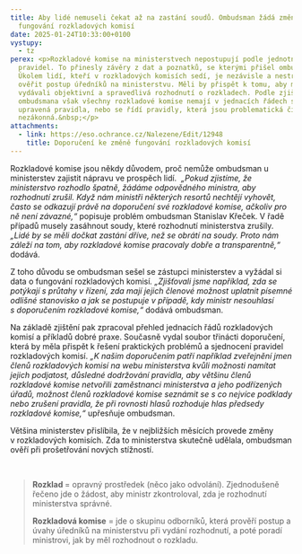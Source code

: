 ```yaml
---
title: Aby lidé nemuseli čekat až na zastání soudů. Ombudsman žádá změny ve
  fungování rozkladových komisí
date: 2025-01-24T10:33:00+0100
vystupy:
  - tz
perex: <p>Rozkladové komise na ministerstvech nepostupují podle jednotných
  pravidel. To přinesly závěry z dat a poznatků, se kterými přišel ombudsman.
  Úkolem lidí, kteří v rozkladových komisích sedí, je nezávisle a nestranně
  ověřit postup úředníků na ministerstvu. Měli by přispět k tomu, aby ministři
  vydávali objektivní a spravedlivá rozhodnutí o rozkladech. Podle zjištění
  ombudsmana však všechny rozkladové komise nemají v jednacích řádech správně
  upravená pravidla, nebo se řídí pravidly, která jsou problematická či dokonce
  nezákonná.&nbsp;</p>
attachments:
  - link: https://eso.ochrance.cz/Nalezene/Edit/12948
    title: Doporučení ke změně fungování rozkladových komisí
---
```

<p>Rozkladové komise jsou někdy důvodem, proč nemůže ombudsman u ministerstev zajistit nápravu ve prospěch lidí.&nbsp;<i> „Pokud zjistíme, že ministerstvo rozhodlo špatně, žádáme odpovědného ministra, aby rozhodnutí zrušil. Když nám ministři některých resortů nechtějí vyhovět, často se odkazují právě na doporučení své rozkladové komise, ačkoliv pro ně není závazné,“</i> popisuje problém ombudsman Stanislav Křeček. V&nbsp;řadě případů musely zasáhnout soudy, které rozhodnutí ministerstva zrušily. <i>„Lidé by se měli dočkat zastání dříve, než se obrátí na soudy. Proto nám záleží na tom, aby rozkladové komise pracovaly dobře a transparentně,“</i> dodává.</p><p>Z&nbsp;toho důvodu se ombudsman sešel se zástupci ministerstev a vyžádal si data o fungování rozkladových komisí<i>. „Zjišťovali jsme například, zda se potýkají s&nbsp;průtahy v&nbsp;řízení, zda mají jejich členové možnost uplatnit písemné odlišné stanovisko a jak se postupuje v&nbsp;případě, kdy ministr nesouhlasí s&nbsp;doporučením rozkladové komise,“</i> dodává ombudsman.&nbsp;</p><p>Na základě zjištění pak zpracoval přehled jednacích řádů rozkladových komisí a příkladů dobré praxe. Současně vydal soubor třinácti doporučení, která by měla přispět k&nbsp;řešení praktických problémů a sjednocení pravidel rozkladových komisí. <i>„K našim doporučením patří například zveřejnění jmen členů rozkladových komisí na webu ministerstva kvůli možnosti namítat jejich podjatost, důsledné dodržování pravidla, aby většinu členů rozkladové komise netvořili zaměstnanci ministerstva a jeho podřízených úřadů, možnost členů rozkladové komise seznámit se s&nbsp;co nejvíce podklady nebo zrušení pravidla, že při rovnosti hlasů rozhoduje hlas předsedy rozkladové komise,“</i> upřesňuje ombudsman.</p><p>Většina ministerstev přislíbila, že v&nbsp;nejbližších měsících provede změny v&nbsp;rozkladových komisích. Zda to ministerstva skutečně udělala, ombudsman ověří při prošetřování nových stížností.</p><p>&nbsp;</p><blockquote><p><strong>Rozklad </strong>= opravný prostředek (něco jako odvolání). Zjednodušeně řečeno jde o žádost, aby ministr zkontroloval, zda je rozhodnutí ministerstva správné.</p><p><strong>Rozkladová komise</strong> = jde o skupinu odborníků, která prověří postup a úvahy úředníků na ministerstvu při vydání rozhodnutí, a poté poradí ministrovi, jak by měl rozhodnout o rozkladu.</p></blockquote>
